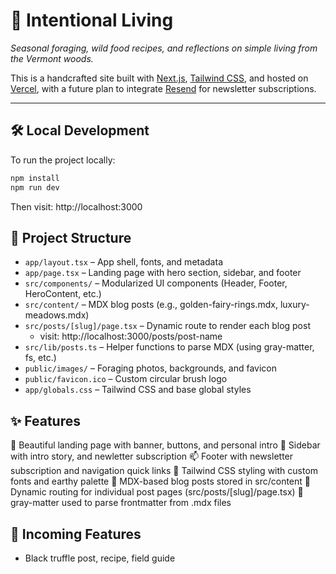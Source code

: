 # 🌿 Intentional Living

_Seasonal foraging, wild food recipes, and reflections on simple living from the Vermont woods._

This is a handcrafted site built with [Next.js](https://nextjs.org), [Tailwind CSS](https://tailwindcss.com), and hosted on [Vercel](https://vercel.com), with a future plan to integrate [Resend](https://resend.com) for newsletter subscriptions.

---

## 🛠️ Local Development

To run the project locally:

```bash
npm install
npm run dev
```

Then visit: http://localhost:3000

## 📁 Project Structure

- `app/layout.tsx` – App shell, fonts, and metadata
- `app/page.tsx` – Landing page with hero section, sidebar, and footer
- `src/components/` – Modularized UI components (Header, Footer, HeroContent, etc.)
- `src/content/` – MDX blog posts (e.g., golden-fairy-rings.mdx, luxury-meadows.mdx)
- `src/posts/[slug]/page.tsx` – Dynamic route to render each blog post
  - visit: http://localhost:3000/posts/post-name
- `src/lib/posts.ts` – Helper functions to parse MDX (using gray-matter, fs, etc.)
- `public/images/` – Foraging photos, backgrounds, and favicon
- `public/favicon.ico` – Custom circular brush logo
- `app/globals.css` – Tailwind CSS and base global styles

## ✨ Features

🌲 Beautiful landing page with banner, buttons, and personal intro
🌼 Sidebar with intro story, and newletter subscription
📫 Footer with newsletter subscription and navigation quick links
🎨 Tailwind CSS styling with custom fonts and earthy palette
📄 MDX-based blog posts stored in src/content
🔁 Dynamic routing for individual post pages (src/posts/[slug]/page.tsx)
🧠 gray-matter used to parse frontmatter from .mdx files

<!-- 💌 Ready for Resend email integration (placeholder in place)
🚀 Deployable instantly on Vercel -->

## 🌲 Incoming Features

- Black truffle post, recipe, field guide
